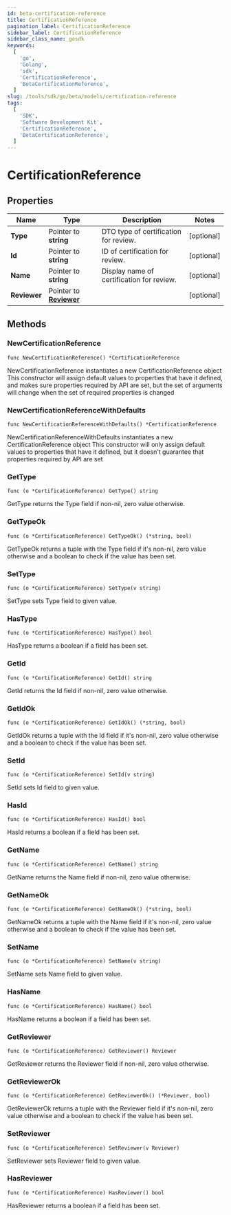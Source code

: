 ```yaml
---
id: beta-certification-reference
title: CertificationReference
pagination_label: CertificationReference
sidebar_label: CertificationReference
sidebar_class_name: gosdk
keywords:
  [
    'go',
    'Golang',
    'sdk',
    'CertificationReference',
    'BetaCertificationReference',
  ]
slug: /tools/sdk/go/beta/models/certification-reference
tags:
  [
    'SDK',
    'Software Development Kit',
    'CertificationReference',
    'BetaCertificationReference',
  ]
---
```


# CertificationReference

## Properties

| Name | Type | Description | Notes |
| --- | --- | --- | --- |
| **Type** | Pointer to **string** | DTO type of certification for review. | [optional] |
| **Id** | Pointer to **string** | ID of certification for review. | [optional] |
| **Name** | Pointer to **string** | Display name of certification for review. | [optional] |
| **Reviewer** | Pointer to [**Reviewer**](reviewer) |  | [optional] |

## Methods

### NewCertificationReference

`func NewCertificationReference() *CertificationReference`

NewCertificationReference instantiates a new CertificationReference object This constructor will assign default values to properties that have it defined, and makes sure properties required by API are set, but the set of arguments will change when the set of required properties is changed

### NewCertificationReferenceWithDefaults

`func NewCertificationReferenceWithDefaults() *CertificationReference`

NewCertificationReferenceWithDefaults instantiates a new CertificationReference object This constructor will only assign default values to properties that have it defined, but it doesn't guarantee that properties required by API are set

### GetType

`func (o *CertificationReference) GetType() string`

GetType returns the Type field if non-nil, zero value otherwise.

### GetTypeOk

`func (o *CertificationReference) GetTypeOk() (*string, bool)`

GetTypeOk returns a tuple with the Type field if it's non-nil, zero value otherwise and a boolean to check if the value has been set.

### SetType

`func (o *CertificationReference) SetType(v string)`

SetType sets Type field to given value.

### HasType

`func (o *CertificationReference) HasType() bool`

HasType returns a boolean if a field has been set.

### GetId

`func (o *CertificationReference) GetId() string`

GetId returns the Id field if non-nil, zero value otherwise.

### GetIdOk

`func (o *CertificationReference) GetIdOk() (*string, bool)`

GetIdOk returns a tuple with the Id field if it's non-nil, zero value otherwise and a boolean to check if the value has been set.

### SetId

`func (o *CertificationReference) SetId(v string)`

SetId sets Id field to given value.

### HasId

`func (o *CertificationReference) HasId() bool`

HasId returns a boolean if a field has been set.

### GetName

`func (o *CertificationReference) GetName() string`

GetName returns the Name field if non-nil, zero value otherwise.

### GetNameOk

`func (o *CertificationReference) GetNameOk() (*string, bool)`

GetNameOk returns a tuple with the Name field if it's non-nil, zero value otherwise and a boolean to check if the value has been set.

### SetName

`func (o *CertificationReference) SetName(v string)`

SetName sets Name field to given value.

### HasName

`func (o *CertificationReference) HasName() bool`

HasName returns a boolean if a field has been set.

### GetReviewer

`func (o *CertificationReference) GetReviewer() Reviewer`

GetReviewer returns the Reviewer field if non-nil, zero value otherwise.

### GetReviewerOk

`func (o *CertificationReference) GetReviewerOk() (*Reviewer, bool)`

GetReviewerOk returns a tuple with the Reviewer field if it's non-nil, zero value otherwise and a boolean to check if the value has been set.

### SetReviewer

`func (o *CertificationReference) SetReviewer(v Reviewer)`

SetReviewer sets Reviewer field to given value.

### HasReviewer

`func (o *CertificationReference) HasReviewer() bool`

HasReviewer returns a boolean if a field has been set.
